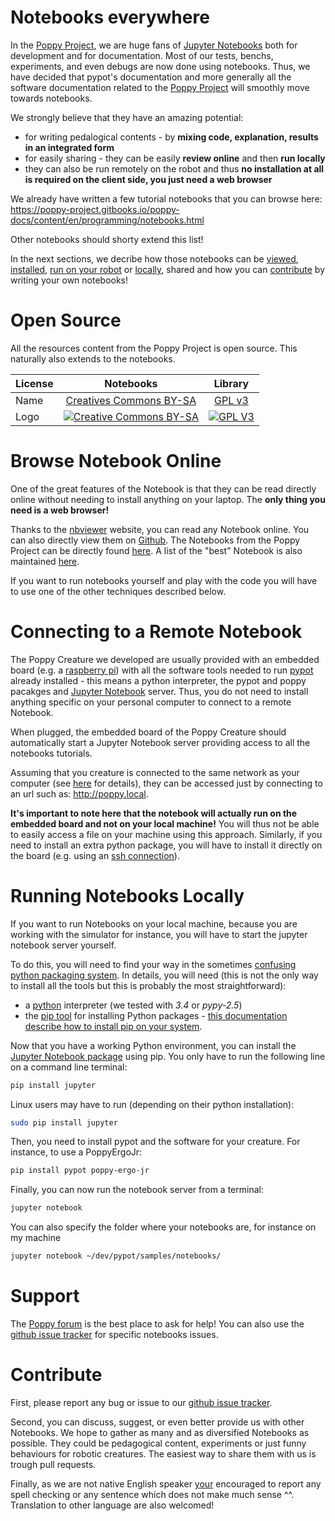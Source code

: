 # Notebooks everywhere

In the [Poppy Project](https://www.poppy-project.org), we are huge fans of [Jupyter Notebooks](http://jupyter.org) both for development and for documentation. Most of our tests, benchs, experiments, and even debugs are now done using notebooks. Thus, we have decided that pypot's documentation and more generally all the software documentation related to the [Poppy Project](https://www.poppy-project.org) will smoothly move towards notebooks.

We strongly believe that they have an amazing potential:
* for writing pedalogical contents - by **mixing code, explanation, results in an integrated form**
* for easily sharing - they can be easily **review online** and then **run locally**
* they can also be run remotely on the robot and thus **no installation at all is required on the client side, you just need a web browser**

We already have written a few tutorial notebooks that you can browse here: https://poppy-project.gitbooks.io/poppy-docs/content/en/programming/notebooks.html

Other notebooks should shorty extend this list!

In the next sections, we decribe how those notebooks can be [viewed](https://github.com/poppy-project/pypot/blob/master/samples/notebooks/readme.md#browse-notebook-online), [installed](https://github.com/poppy-project/pypot/blob/master/samples/notebooks/readme.md#running-notebooks-locally), [run on your robot](https://github.com/poppy-project/pypot/blob/master/samples/notebooks/readme.md#connecting-to-a-remote-notebook) or [locally](https://github.com/poppy-project/pypot/blob/master/samples/notebooks/readme.md#running-notebooks-locally), shared and how you can [contribute](https://github.com/poppy-project/pypot/blob/master/samples/notebooks/readme.md#contribute) by writing your own notebooks!

# Open Source
All the resources content from the Poppy Project is open source. This naturally also extends to the notebooks.

  License     |     Notebooks    |   Library      |
| ----------- | :-------------: | :-------------: |
| Name  | [Creatives Commons BY-SA](http://creativecommons.org/licenses/by-sa/4.0/)  |[GPL v3](http://www.gnu.org/licenses/gpl.html)  |
| Logo  | [![Creative Commons BY-SA](https://i.creativecommons.org/l/by-sa/4.0/88x31.png) ](http://creativecommons.org/licenses/by-sa/4.0/)  |[![GPL V3](https://www.gnu.org/graphics/gplv3-88x31.png)](http://www.gnu.org/licenses/gpl.html)  |

# Browse Notebook Online

One of the great features of the Notebook is that they can be read directly online without needing to install anything on your laptop. The **only thing you need is a web browser!**

Thanks to the [nbviewer](http://nbviewer.ipython.org) website, you can read any Notebook online. You can also directly view them on [Github](https://github.com). The Notebooks from the Poppy Project can be directly found [here](http://nbviewer.ipython.org/github/poppy-project/pypot/tree/master/samples/notebooks/). A list of the "best" Notebook is also maintained [here](https://poppy-project.gitbooks.io/poppy-docs/content/en/programming/notebooks.html).

If you want to run notebooks yourself and play with the code you will have to use one of the other techniques described below.

# Connecting to a Remote Notebook

The Poppy Creature we developed are usually provided with an embedded board (e.g. a [raspberry pi](http://www.raspberrypi.org)) with all the software tools needed to run [pypot](https://github.com/poppy-project/pypot) already installed - this means a python interpreter, the pypot and poppy pacakges and [Jupyter Notebook](http://jupyter.org) server. Thus, you do not need to install anything specific on your personal computer to connect to a remote Notebook.

When plugged, the embedded board of the Poppy Creature should automatically start a Jupyter Notebook server providing access to all the notebooks tutorials.

Assuming that you creature is connected to the same network as your computer (see [here](https://github.com/pierre-rouanet/rasp-poppy) for details), they can be accessed just by connecting to an url such as: http://poppy.local.

**It's important to note here that the notebook will actually run on the embedded board and not on your local machine!** You will thus not be able to easily access a file on your machine using this approach. Similarly, if you need to install an extra python package, you will have to install it directly on the board (e.g. using an [ssh connection](https://github.com/poppy-project/raspoppy)).

# Running Notebooks Locally

If you want to run Notebooks on your local machine, because you are working with the simulator for instance, you will have to start the jupyter notebook server yourself.

To do this, you will need to find your way in the sometimes [confusing](http://captiongenerator.com/30052/Hitler-reacts-to-the-Python-ecosystem) [python packaging system](https://python-packaging-user-guide.readthedocs.org/en/latest/current.html). In details, you will need (this is not the only way to install all the tools but this is probably the most straightforward):
* a [python](https://www.python.org) interpreter (we tested with *3.4* or *pypy-2.5*)
* the [pip tool](https://pip.pypa.io) for installing Python packages - [this documentation describe how to install pip on your system](https://pip.pypa.io/en/latest/installing.html#install-pip).

Now that you have a working Python environment, you can install the [Jupyter Notebook package](http://jupyter.readthedocs.org/en/latest/install.html) using pip. You only have to run the following line on a command line terminal:

```bash
pip install jupyter
```

Linux users may have to run (depending on their python installation):
```bash
sudo pip install jupyter
```

Then, you need to install pypot and the software for your creature. For instance, to use a PoppyErgoJr:
```bash
pip install pypot poppy-ergo-jr
```

Finally, you can now run the notebook server from a terminal:
```bash
jupyter notebook
```
You can also specify the folder where your notebooks are, for instance on my machine
```bash
jupyter notebook ~/dev/pypot/samples/notebooks/
```

# Support
The [Poppy forum](forum.poppy-project.org) is the best place to ask for help! You can also use the [github issue tracker](https://github.com/poppy-project/pypot/labels/Notebooks) for specific notebooks issues.

# Contribute
First, please report any bug or issue to our [github issue tracker](https://github.com/poppy-project/pypot/labels/Notebooks).

Second, you can discuss, suggest, or even better provide us with other Notebooks. We hope to gather as many and as diversified Notebooks as possible. They could be pedagogical content, experiments or just funny behaviours for robotic creatures. The easiest way to share them with us is trough pull requests.

Finally, as we are not native English speaker [your](http://www.troll.me/images2/grammar-correction-guy/your-youre-welcome.jpg) encouraged to report any spell checking or any sentence which does not make much sense ^^. Translation to other language are also welcomed!
